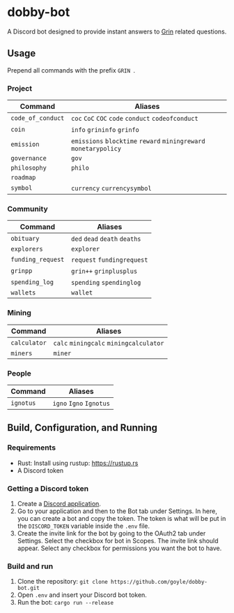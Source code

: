 # dobby-bot
A Discord bot designed to provide instant answers to [Grin](https://github.com/mimblewimble/grin/) related questions.

## Usage
Prepend all commands with the prefix `GRIN `.

### Project
| Command           | Aliases                                                          |
| ----------------- | ---------------------------------------------------------------- |
| `code_of_conduct` | `coc` `CoC` `COC` `code` `conduct` `codeofconduct`               |
| `coin`            | `info` `grininfo` `grinfo`                                       |
| `emission`        | `emissions` `blocktime` `reward` `miningreward` `monetarypolicy` |
| `governance`      | `gov`                                                            |
| `philosophy`      | `philo`                                                          |
| `roadmap`         |                                                                  |
| `symbol`          | `currency` `currencysymbol`                                      |

### Community
| Command           | Aliases                                                          |
| ----------------- | ---------------------------------------------------------------- |
| `obituary`        | `ded` `dead` `death` `deaths`                                    |
| `explorers`       | `explorer`                                                       |
| `funding_request` | `request` `fundingrequest`                                       |
| `grinpp`          | `grin++` `grinplusplus`                                          |
| `spending_log`    | `spending` `spendinglog`                                         |
| `wallets`         | `wallet`                                                         |

### Mining
| Command           | Aliases                                                          |
| ----------------- | ---------------------------------------------------------------- |
| `calculator`      | `calc` `miningcalc` `miningcalculator`                           |
| `miners`          | `miner`                                                          |

### People
| Command           | Aliases                                                          |
| ----------------- | ---------------------------------------------------------------- |
| `ignotus`         | `igno` `Igno` `Ignotus`                                          |

## Build, Configuration, and Running

### Requirements
* Rust: Install using rustup: https://rustup.rs
* A Discord token

### Getting a Discord token
1. Create a [Discord application](https://discordapp.com/developers/applications/).
2. Go to your application and then to the Bot tab under Settings. In here, you can create a bot and copy the token. The token is what will be put in the `DISCORD_TOKEN` variable inside the `.env` file.
3. Create the invite link for the bot by going to the OAuth2 tab under Settings. Select the checkbox for bot in Scopes. The invite link should appear. Select any checkbox for permissions you want the bot to have.

### Build and run
1. Clone the repository: `git clone https://github.com/goyle/dobby-bot.git`
2. Open `.env` and insert your Discord bot token.
3. Run the bot: `cargo run --release`
